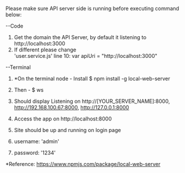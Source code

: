 Please make sure API server side is running before executing command below:

--Code
1. Get the domain the API Server, by default it listening to 
    http://localhost:3000
2. If different please change  
    'user.service.js' line 10: 
        var apiUri = "http://localhost:3000"

--Terminal        
1. *On the terminal node - 
    Install
    $ npm install -g local-web-server

2. Then - $ ws
3. Should display 
    Listening on http://[YOUR_SERVER_NAME]:8000, http://192.168.100.67:8000, http://127.0.0.1:8000
4. Access the app on http://localhost:8000
5. Site should be up and running on login page
6. username: 'admin'
7. password: '1234'

*Reference:  https://www.npmjs.com/package/local-web-server